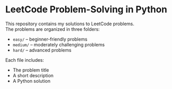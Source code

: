 # LeetCode Problem-Solving in Python

This repository contains my solutions to LeetCode problems.  
The problems are organized in three folders:

- `easy/` – beginner-friendly problems  
- `medium/` – moderately challenging problems  
- `hard/` – advanced problems

Each file includes:
- The problem title  
- A short description  
- A Python solution
